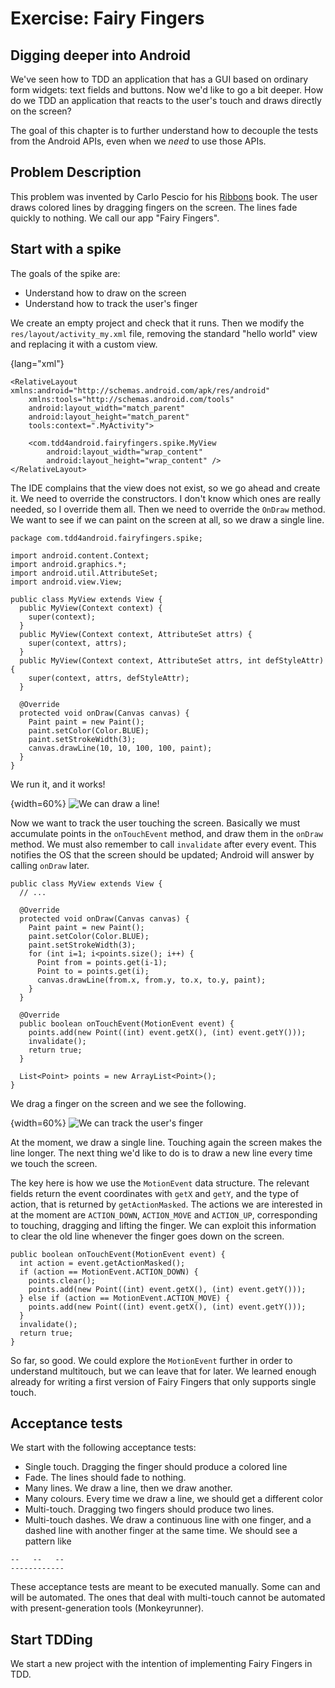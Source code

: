 # Exercise: Fairy Fingers

## Digging deeper into Android

We've seen how to TDD an application that has a GUI based on ordinary form widgets: text fields and buttons.  Now we'd like to go a bit deeper.  How do we TDD an application that reacts to the user's touch and draws directly on the screen?

The goal of this chapter is to further understand how to decouple the tests from the Android APIs, even when we *need* to use those APIs.


## Problem Description

This problem was invented by Carlo Pescio for his [Ribbons](http://www.aspectroid.com/) book.  The user draws colored lines by dragging fingers on the screen.  The lines fade quickly to nothing.  We call our app "Fairy Fingers".


## Start with a spike

The goals of the spike are:

 * Understand how to draw on the screen
 * Understand how to track the user's finger

We create an empty project and check that it runs.  Then we modify the `res/layout/activity_my.xml` file, removing the standard "hello world" view and replacing it with a custom view.

{lang="xml"}
~~~~~
<RelativeLayout xmlns:android="http://schemas.android.com/apk/res/android"
    xmlns:tools="http://schemas.android.com/tools"
    android:layout_width="match_parent"
    android:layout_height="match_parent"
    tools:context=".MyActivity">

    <com.tdd4android.fairyfingers.spike.MyView
        android:layout_width="wrap_content"
        android:layout_height="wrap_content" />
</RelativeLayout>
~~~~~

The IDE complains that the view does not exist, so we go ahead and create it.  We need to override the constructors.  I don't know which ones are really needed, so I override them all.  Then we need to override the `OnDraw` method.  We want to see if we can paint on the screen at all, so we draw a single line.

~~~~~
package com.tdd4android.fairyfingers.spike;

import android.content.Context;
import android.graphics.*;
import android.util.AttributeSet;
import android.view.View;

public class MyView extends View {
  public MyView(Context context) {
    super(context);
  }
  public MyView(Context context, AttributeSet attrs) {
    super(context, attrs);
  }
  public MyView(Context context, AttributeSet attrs, int defStyleAttr) {
    super(context, attrs, defStyleAttr);
  }

  @Override
  protected void onDraw(Canvas canvas) {
    Paint paint = new Paint();
    paint.setColor(Color.BLUE);
    paint.setStrokeWidth(3);
    canvas.drawLine(10, 10, 100, 100, paint);
  }
}
~~~~~
We run it, and it works!

{width=60%}
![We can draw a line!](images/spike-fairy-fingers-0.png)

Now we want to track the user touching the screen.  Basically we must accumulate points in the `onTouchEvent` method, and draw them in the `onDraw` method.  We must also remember to call `invalidate` after every event. This notifies the OS that the screen should be updated; Android will answer by calling `onDraw` later.

~~~~~
public class MyView extends View {
  // ...

  @Override
  protected void onDraw(Canvas canvas) {
    Paint paint = new Paint();
    paint.setColor(Color.BLUE);
    paint.setStrokeWidth(3);
    for (int i=1; i<points.size(); i++) {
      Point from = points.get(i-1);
      Point to = points.get(i);
      canvas.drawLine(from.x, from.y, to.x, to.y, paint);
    }
  }

  @Override
  public boolean onTouchEvent(MotionEvent event) {
    points.add(new Point((int) event.getX(), (int) event.getY()));
    invalidate();
    return true;
  }

  List<Point> points = new ArrayList<Point>();
}
~~~~~

We drag a finger on the screen and we see the following.

{width=60%}
![We can track the user's finger](images/spike-fairy-fingers-1.png)

At the moment, we draw a single line.  Touching again the screen makes the line longer.  The next thing we'd like to do is to draw a new line every time we touch the screen.

The key here is how we use the `MotionEvent` data structure.  The relevant fields return the event coordinates with `getX` and `getY`, and the type of action, that is returned by `getActionMasked`.  The actions we are interested in at the moment are `ACTION_DOWN`, `ACTION_MOVE` and `ACTION_UP`, corresponding to touching, dragging and lifting the finger.  We can exploit this information to clear the old line whenever the finger goes down on the screen.

~~~~~
public boolean onTouchEvent(MotionEvent event) {
  int action = event.getActionMasked();
  if (action == MotionEvent.ACTION_DOWN) {
    points.clear();
    points.add(new Point((int) event.getX(), (int) event.getY()));
  } else if (action == MotionEvent.ACTION_MOVE) {
    points.add(new Point((int) event.getX(), (int) event.getY()));
  }
  invalidate();
  return true;
}
~~~~~

So far, so good.  We could explore the `MotionEvent` further in order to understand multitouch, but we can leave that for later.  We learned enough already for writing a first version of Fairy Fingers that only supports single touch.


## Acceptance tests

We start with the following acceptance tests:

 - Single touch.  Dragging the finger should produce a colored line
 - Fade.  The lines should fade to nothing.
 - Many lines.  We draw a line, then we draw another.
 - Many colours.  Every time we draw a line, we should get a different color
 - Multi-touch.  Dragging two fingers should produce two lines.
 - Multi-touch dashes.  We draw a continuous line with one finger, and a dashed line with another finger at the same time.  We should see a pattern like

~~~~~
--   --   --
------------
~~~~~

These acceptance tests are meant to be executed manually.  Some can and will be automated.  The ones that deal with multi-touch cannot be automated with present-generation tools (Monkeyrunner).

## Start TDDing

We start a new project with the intention of implementing Fairy Fingers in TDD.







